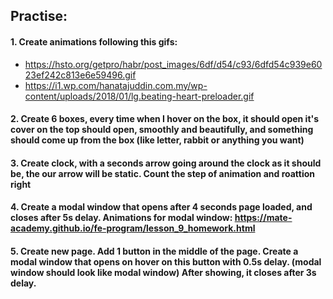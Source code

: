 ## Practise:

#### 1. Create animations following this gifs:

- https://hsto.org/getpro/habr/post_images/6df/d54/c93/6dfd54c939e6023ef242c813e6e59496.gif <br> 
- https://i1.wp.com/hanatajuddin.com.my/wp-content/uploads/2018/01/lg.beating-heart-preloader.gif <br>


#### 2. Create 6 boxes, every time when I hover on the box, it should open it's cover on the top should open, smoothly and beautifully, and something should come up from the box (like letter, rabbit or anything you want)

#### 3. Create clock, with a seconds arrow going around the clock as it should be, the our arrow will be static. Count the step of animation and roattion right

#### 4. Create a modal window that opens after 4 seconds page loaded, and closes after 5s delay. Animations for modal window: https://mate-academy.github.io/fe-program/lesson_9_homework.html

#### 5. Create new page. Add 1 button in the middle of the page. Create a modal window that opens on hover on this button with 0.5s delay. (modal window should look like modal window) After showing, it closes after 3s delay.

